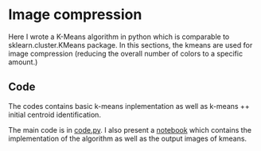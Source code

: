 # Image compression 

Here I wrote a K-Means algorithm in python which is comparable to sklearn.cluster.KMeans package. In this sections, the kmeans are used for image compression (reducing the overall number of colors to a specific amount.)

## Code

The codes contains basic k-means inplementation as well as k-means ++ initial centroid identification.

The main code is in [code.py](https://github.com/JiaqiCChen123/Image-compression-by-kmeans/blob/master/kmeans.py). I also present a [notebook]() which contains the implementation of the algorithm as well as the output images of kmeans.
